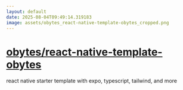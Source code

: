 ```yaml
---
layout: default
date: 2025-08-04T09:49:14.319183
image: assets/obytes_react-native-template-obytes_cropped.png
---
```


# [obytes/react-native-template-obytes](https://github.com/obytes/react-native-template-obytes)

react native starter template with expo, typescript, tailwind, and more
